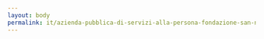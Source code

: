 ```yaml
---
layout: body
permalink: it/azienda-pubblica-di-servizi-alla-persona-fondazione-san-nicolo/
---
```


